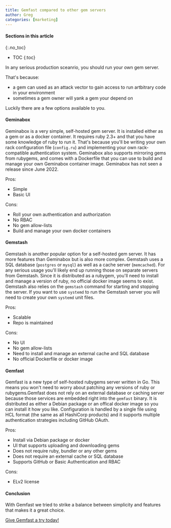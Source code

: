 ```yaml
---
title: Gemfast compared to other gem servers
author: Greg
categories: [marketing]
---
```


#### Sections in this article
{:.no_toc}
* TOC
{:toc}

In any serious production sceanrio, you should run your own gem server. 

That's because:

*  a gem can used as an attack vector to gain access to run artbitrary code in your environment
*  sometimes a gem owner will yank a gem your depend on

Luckily there are a few options available to you.

#### Geminabox

Geminabox is a very simple, self-hosted gem server. It is installed either as a gem or as a docker container. It requires ruby 2.3+ and that you have some knowledge of ruby to run it. That's because you'll be writing your own rack configuration file (`config.ru`) and implementing your own rack-compatible authentication system. Geminabox also supports mirroring gems from rubygems, and comes with a Dockerfile that you can use to build and manage your own Geminabox container image. Geminabox has not seen a release since June 2022.

Pros:
* Simple
* Basic UI

Cons:
* Roll your own authentication and authorization
* No RBAC
* No gem allow-lists
* Build and manage your own docker containers


#### Gemstash

Gemstash is another popular option for a self-hosted gem server. It has more features than Geminabox but is also more complex. Gemstash uses a SQL database (`postgres` or `mysql`) as well as a cache server (`memcached`). For any serious usage you'll likely end up running those on separate servers from Gemstash. Since it is distributed as a rubygem, you'll need to install and manage a version of ruby, no official docker image seems to exist. Gemstash also relies on the `gemstash` command for starting and stopping the server. If you want to use `systemd` to run the Gemstash server you will need to create your own `systemd` unit files.

Pros:
* Scalable
* Repo is maintained

Cons:
* No UI
* No gem allow-lists
* Need to install and manage an external cache and SQL database
* No official Dockerfile or docker image

#### Gemfast

Gemfast is a new type of self-hosted rubygems server written in Go. This means you won't need to worry about patching any versions of ruby or rubygems.Gemfast does not rely on an external database or caching server because those services are embedded right into the `gemfast` binary. It is distributed as either a Debian package or an offical docker image so you can install it how you like. Configuration is handled by a single file using HCL format (the same as all HashiCorp products) and it supports multiple authentication strategies including GitHub OAuth.

Pros:
* Install via Debian package or docker
* UI that supports uploading and downloading gems
* Does not require ruby, bundler or any other gems
* Does not require an external cache or SQL database
* Supports GitHub or Basic Authentication and RBAC

Cons:
* ELv2 license

#### Conclusion

With Gemfast we tried to strike a balance between simplicity and features that makes it a great choice. 

[Give Gemfast a try today!](https://github.com/gemfast/server/releases/latest/)